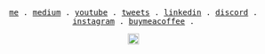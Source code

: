 <p align="center">
  <samp>
    <a href="https://www.delice.dev/">me</a> .
    <a href="https://fatihdelice.medium.com/">medium</a> .
    <a href="https://www.youtube.com/fatihdelice?sub_confirmation=1">youtube</a> .
    <a href="https://twitter.com/fatihdelice_">tweets</a> .
    <a href="https://www.linkedin.com/in/fatihdelice/">linkedin</a> .
    <a href="https://discord.gg/TD6DxU95TN">discord</a> .
    <a href="https://www.instagram.com/fatihdelice_/">instagram</a> .
    <a href="https://www.buymeacoffee.com/fatihdelice">buymeacoffee</a> .
  </samp>
</p>
<p align="center">
    <img alt="ViewCount" height="20" src="https://views.whatilearened.today/views/github/fatihdelice/fatihdelice.svg" />
</p>
